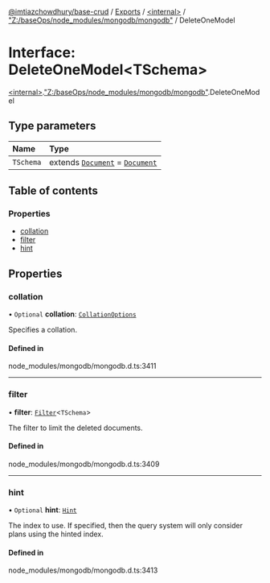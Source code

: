 [@imtiazchowdhury/base-crud](../README.md) / [Exports](../modules.md) / [\<internal\>](../modules/internal_.md) / ["Z:/baseOps/node\_modules/mongodb/mongodb"](../modules/internal_._Z__baseOps_node_modules_mongodb_mongodb_.md) / DeleteOneModel

# Interface: DeleteOneModel\<TSchema\>

[\<internal\>](../modules/internal_.md).["Z:/baseOps/node\_modules/mongodb/mongodb"](../modules/internal_._Z__baseOps_node_modules_mongodb_mongodb_.md).DeleteOneModel

## Type parameters

| Name | Type |
| :------ | :------ |
| `TSchema` | extends [`Document`](internal_.Document-1.md) = [`Document`](internal_.Document-1.md) |

## Table of contents

### Properties

- [collation](internal_._Z__baseOps_node_modules_mongodb_mongodb_.DeleteOneModel.md#collation)
- [filter](internal_._Z__baseOps_node_modules_mongodb_mongodb_.DeleteOneModel.md#filter)
- [hint](internal_._Z__baseOps_node_modules_mongodb_mongodb_.DeleteOneModel.md#hint)

## Properties

### collation

• `Optional` **collation**: [`CollationOptions`](internal_._Z__baseOps_node_modules_mongodb_mongodb_.CollationOptions.md)

Specifies a collation.

#### Defined in

node_modules/mongodb/mongodb.d.ts:3411

___

### filter

• **filter**: [`Filter`](../modules/internal_._Z__baseOps_node_modules_mongodb_mongodb_.md#filter)\<`TSchema`\>

The filter to limit the deleted documents.

#### Defined in

node_modules/mongodb/mongodb.d.ts:3409

___

### hint

• `Optional` **hint**: [`Hint`](../modules/internal_._Z__baseOps_node_modules_mongodb_mongodb_.md#hint)

The index to use. If specified, then the query system will only consider plans using the hinted index.

#### Defined in

node_modules/mongodb/mongodb.d.ts:3413
